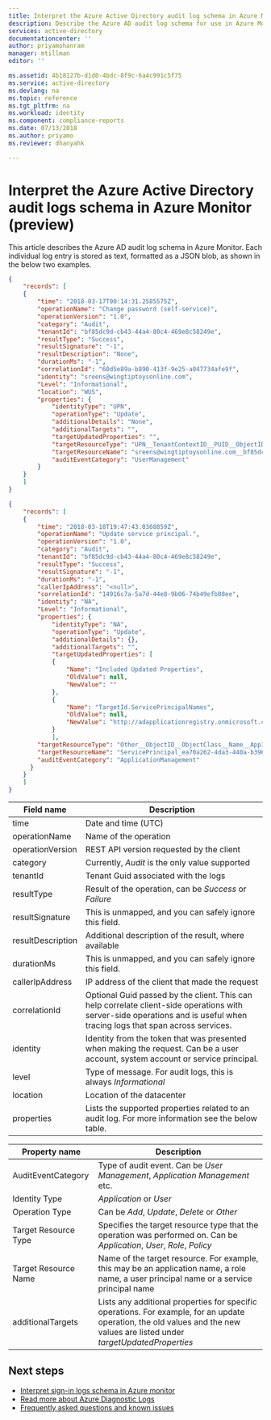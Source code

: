 ```yaml
---
title: Interpret the Azure Active Directory audit log schema in Azure Monitor (preview) | Microsoft Docs
description: Describe the Azure AD audit log schema for use in Azure Monitor (preview)
services: active-directory
documentationcenter: ''
author: priyamohanram
manager: mtillman
editor: ''

ms.assetid: 4b18127b-d1d0-4bdc-8f9c-6a4c991c5f75
ms.service: active-directory
ms.devlang: na
ms.topic: reference
ms.tgt_pltfrm: na
ms.workload: identity
ms.component: compliance-reports
ms.date: 07/13/2018
ms.author: priyamo
ms.reviewer: dhanyahk

---
```


# Interpret the Azure Active Directory audit logs schema in Azure Monitor (preview)

This article describes the Azure AD audit log schema in Azure Monitor. Each individual log entry is stored as text, formatted as a JSON blob, as shown in the below two examples. 

```json
{ 
    "records": [ 
    { 
        "time": "2018-03-17T00:14:31.2585575Z", 
        "operationName": "Change password (self-service)",
        "operationVersion": "1.0",
        "category": "Audit", 
        "tenantId": "bf85dc9d-cb43-44a4-80c4-469e8c58249e", 
        "resultType": "Success", 
        "resultSignature": "-1", 
        "resultDescription": "None", 
        "durationMs": "-1", 
        "correlationId": "60d5e89a-b890-413f-9e25-a047734afe9f", 
        "identity": "sreens@wingtiptoysonline.com", 
        "Level": "Informational", 
        "location": "WUS", 
        "properties": { 
            "identityType": "UPN", 
            "operationType": "Update", 
            "additionalDetails": "None", 
            "additionalTargets": "", 
            "targetUpdatedProperties": "", 
            "targetResourceType": "UPN__TenantContextID__PUID__ObjectID__ObjectClass", 
            "targetResourceName": "sreens@wingtiptoysonline.com__bf85dc9d-cb43-44a4-80c4-469e8c58249e__1003BFFD9FEB17DB__7a408bdd-7d97-4574-8511-dd747b56465d__User", 
            "auditEventCategory": "UserManagement" 
        } 
    } 
    ] 
} 
```

```json
{ 
    "records": [ 
    { 
        "time": "2018-03-18T19:47:43.0368859Z", 
        "operationName": "Update service principal.", 
        "operationVersion": "1.0", 
        "category": "Audit", 
        "tenantId": "bf85dc9d-cb43-44a4-80c4-469e8c58249e", 
        "resultType": "Success", 
        "resultSignature": "-1", 
        "durationMs": "-1", 
        "callerIpAddress": "<null>", 
        "correlationId": "14916c7a-5a7d-44e8-9b06-74b49efb08ee", 
        "identity": "NA", 
        "Level": "Informational", 
        "properties": { 
            "identityType": "NA", 
            "operationType": "Update", 
            "additionalDetails": {}, 
            "additionalTargets": "", 
            "targetUpdatedProperties": [ 
            { 
                "Name": "Included Updated Properties", 
                "OldValue": null, 
                "NewValue": "" 
            }, 
            { 
                "Name": "TargetId.ServicePrincipalNames", 
                "OldValue": null, 
                "NewValue": "http://adapplicationregistry.onmicrosoft.com/salesforce.com/primary;cd3ed3de-93ee-400b-8b19-b61ef44a0f29" 
            } 
            ], 
        "targetResourceType": "Other__ObjectID__ObjectClass__Name__AppId__SPN", 
        "targetResourceName": "ServicePrincipal_ea70a262-4da3-440a-b396-9734ddfd9df2__ea70a262-4da3-440a-b396-9734ddfd9df2__ServicePrincipal__Salesforce__cd3ed3de-93ee-400b-8b19-b61ef44a0f29__http://adapplicationregistry.onmicrosoft.com/salesforce.com/primary;cd3ed3de-93ee-400b-8b19-b61ef44a0f29", 
        "auditEventCategory": "ApplicationManagement" 
      } 
    } 
    ] 
} 
```

| Field name | Description |
|------------|-------------|
| time       | Date and time (UTC) |
| operationName | Name of the operation |
| operationVersion | REST API version requested by the client |
| category | Currently, *Audit* is the only value supported |
| tenantId | Tenant Guid associated with the logs |
| resultType | Result of the operation, can be *Success* or *Failure* |
| resultSignature |  This is unmapped, and you can safely ignore this field. | 
| resultDescription | Additional description of the result, where available | 
| durationMs |  This is unmapped, and you can safely ignore this field. |
| callerIpAddress | IP address of the client that made the request | 
| correlationId | Optional Guid passed by the client. This can help correlate client-side operations with server-side operations and is useful when tracing logs that span across services. |
| identity | Identity from the token that was presented when making the request. Can be a user account, system account or service principal. |
| level | Type of message. For audit logs, this is always *Informational* |
| location | Location of the datacenter |
| properties | Lists the supported properties related to an audit log. For more information see the below table. | 


| Property name | Description |
|---------------|-------------|
| AuditEventCategory | Type of audit event. Can be *User Management*, *Application Management* etc.|
| Identity Type | *Application* or *User* |
| Operation Type | Can be *Add*, *Update*, *Delete* or *Other* |
| Target Resource Type | Specifies the target resource type that the operation was performed on. Can be *Application*, *User*, *Role*, *Policy* | 
| Target Resource Name | Name of the target resource. For example, this may be an application name, a role name, a user principal name or a service principal name |
| additionalTargets | Lists any additional properties for specific operations. For example, for an update operation, the old values and the new values are listed under *targetUpdatedProperties* | 

## Next steps

* [Interpret sign-in logs schema in Azure monitor](reporting-azure-monitor-diagnostics-sign-in-log-schema.md)
* [Read more about Azure Diagnostic Logs](https://docs.microsoft.com/azure/monitoring-and-diagnostics/monitoring-overview-of-diagnostic-logs)
* [Frequently asked questions and known issues](reporting-azure-monitor-diagnostics-overview.md#frequently-asked-questions)